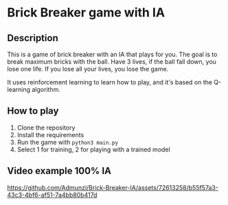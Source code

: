 # Brick Breaker game with IA

## Description
This is a game of brick breaker with an IA that plays for you.
The goal is to break maximum bricks with the ball.
Have 3 lives, if the ball fall down, you lose one life.
If you lose all your lives, you lose the game.

It uses reinforcement learning to learn how to play, and it's based on the Q-learning algorithm.

## How to play
1. Clone the repository
2. Install the requirements
3. Run the game with `python3 main.py`
4. Select 1 for training, 2 for playing with a trained model

## Video example 100% IA
https://github.com/Admunzi/Brick-Breaker-IA/assets/72613258/b55f57a3-43c3-4bf6-af51-7a4bb80b417d

